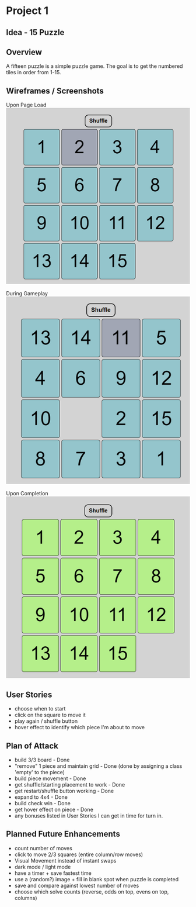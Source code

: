 # Project 1 

## Idea - 15 Puzzle

## Overview
A fifteen puzzle is a simple puzzle game. The goal is to get the numbered tiles in order from 1-15.

## Wireframes / Screenshots
Upon Page Load
![Page Load](assets/puzzle1.PNG)

During Gameplay
![During Game](assets/project%202.PNG)

Upon Completion
![Upon Completion](assets/puzzle3.PNG)


## User Stories
- choose when to start
- click on the square to move it
- play again / shuffle button
- hover effect to identify which piece I'm about to move

## Plan of Attack
- build 3/3 board - Done
- "remove" 1 piece and maintain grid - Done (done by assigning a class 'empty' to the piece)
- build piece movement - Done 
- get shuffle/starting placement to work - Done
- get restart/shuffle button working - Done
- expand to 4x4 - Done
- build check win - Done
- get hover effect on piece - Done 
- any bonuses listed in User Stories I can get in time for turn in.

## Planned Future Enhancements
- count number of moves
- click to move 2/3 squares (entire column/row moves)
- Visual Movement instead of instant swaps
- dark mode / light mode
- have a timer + save fastest time
- use a (random?) image + fill in blank spot when puzzle is completed
- save and compare against lowest number of moves
- choose which solve counts (reverse, odds on top, evens on top, columns)